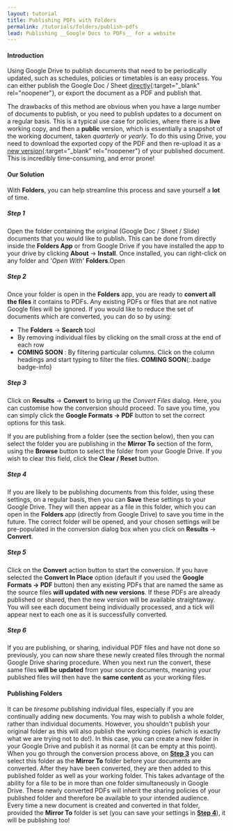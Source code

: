 ```yaml
---
layout: tutorial
title: Publishing PDFs with Folders
permalink: /tutorials/folders/publish-pdfs
lead: Publishing __Google Docs to PDFs__ for a website
---
```


#### Introduction

Using Google Drive to publish documents that need to be periodically updated, such as schedules, policies or timetables is an easy process. You can either publish the Google Doc / Sheet [directly](https://support.google.com/docs/answer/2494822){:target="_blank" rel="noopener"}, or export the document as a PDF and publish that.

The drawbacks of this method are obvious when you have a large number of documents to publish, or you need to publish updates to a document on a regular basis. This is a typical use case for policies, where there is a __live__ working copy, and then a __public__ version, which is essentially a snapshot of the working document, taken _quarterly_ or _yearly_. To do this using Drive, you need to download the exported copy of the PDF and then re-upload it as a [new version](https://support.google.com/drive/answer/2409045){:target="_blank" rel="noopener"} of your published document. This is incredibly time-consuming, and error prone!

#### Our Solution

With __Folders__, you can help streamline this process and save yourself a __lot__ of time.

##### Step 1

Open the folder containing the original (Google Doc / Sheet / Slide) documents that you would like to publish. This can be done from directly inside the __Folders App__ or from Google Drive if you have installed the app to your drive by clicking __About__ -> __Install__. Once installed, you can right-click on any folder and '_Open With_' __Folders__.Open

##### Step 2
Once your folder is open in the __Folders__ app, you are ready to __convert all the files__ it contains to PDFs. Any existing PDFs or files that are not native Google files will be ignored. If you would like to reduce the set of documents which are converted, you can do so by using:

- The __Folders__ -> __Search__ tool
- By removing individual files by clicking on the small cross at the end of each row
- __COMING SOON__ : By filtering particular columns. Click on the column headings and start typing to filter the files. __COMING SOON__{:.badge badge-info}

##### Step 3

Click on __Results__ -> __Convert__ to bring up the _Convert Files_ dialog. Here, you can customise how the conversion should proceed. To save you time, you can simply click the __Google Formats -> PDF__ button to set the correct options for this task.

If you are publishing from a folder (see the section below), then you can select the folder you are publishing in the __Mirror To__ section of the form, using the __Browse__ button to select the folder from your Google Drive. If you wish to clear this field, click the __Clear / Reset__ button.

##### Step 4

If you are likely to be publishing documents from this folder, using these settings, on a regular basis, then you can __Save__ these settings to your Google Drive. They will then appear as a file in this folder, which you can open in the __Folders__ app (directly from Google Drive) to save you time in the future. The correct folder will be opened, and your chosen settings will be pre-populated in the conversion dialog box when you click on __Results__ -> __Convert__.

##### Step 5

Click on the __Convert__ action button to start the conversion. If you have selected the __Convert In Place__ option (default if you used the __Google Formats -> PDF__ button) then any existing PDFs that are named the same as the source files __will updated with new versions__. If these PDFs are already published or shared, then the new version will be available straightaway. You will see each document being individually processed, and a tick will appear next to each one as it is successfully converted.

##### Step 6

If you are publishing, or sharing, individual PDF files and have not done so previously, you can now share these newly created files through the normal Google Drive sharing procedure. When you next run the convert, these same files __will be updated__ from your source documents, meaning your published files will then have the __same content__ as your working files.

#### Publishing Folders

It can be _tiresome_ publishing individual files, especially if you are continually adding new documents. You may wish to publish a whole folder, rather than individual documents. However, you shouldn't publish your original folder as this will also publish the working copies (which is exactly what we are trying not to do!). In this case, you can create a new folder in your Google Drive and publish it as normal (it can be empty at this point). When you go through the conversion process above, on __[Step 3](#step-3)__ you can select this folder as the __Mirror To__ folder before your documents are converted. After they have been converted, they are then added to this published folder as well as your working folder. This takes advantage of the ability for a file to be in more than one folder simultaneously in Google Drive. These newly converted PDFs will inherit the sharing policies of your published folder and therefore be available to your intended audience. Every time a new document is created and converted in that folder, provided the __Mirror To__ folder is set (you can save your settings in __[Step 4](#step-4)__), it will be publishing too!